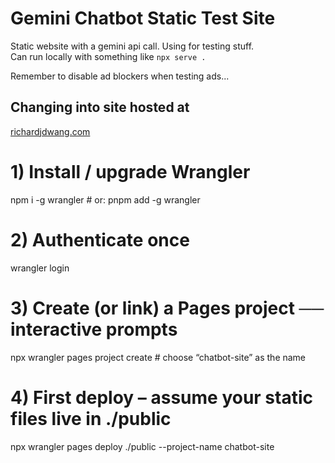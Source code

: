 # Gemini Chatbot Static Test Site

Static website with a gemini api call. Using for testing stuff.  
Can run locally with something like `npx serve .`

Remember to disable ad blockers when testing ads...

## Changing into site hosted at

[richardjdwang.com](richardjdwang.com)

# 1) Install / upgrade Wrangler

npm i -g wrangler # or: pnpm add -g wrangler

# 2) Authenticate once

wrangler login

# 3) Create (or link) a Pages project ── interactive prompts

npx wrangler pages project create # choose “chatbot-site” as the name

# 4) First deploy – assume your static files live in ./public

npx wrangler pages deploy ./public --project-name chatbot-site
